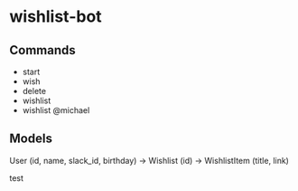 # wishlist-bot

## Commands

- start
- wish
- delete
- wishlist
- wishlist @michael


## Models

User (id, name, slack_id, birthday)
  -> Wishlist (id)
    -> WishlistItem (title, link)


test
